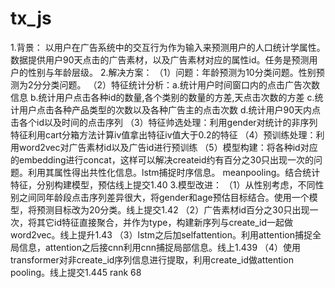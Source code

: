 # tx_js
1.背景：
  以用户在广告系统中的交互行为作为输入来预测用户的人口统计学属性。数据提供用户90天点击的广告素材，以及广告素材对应的属性id。任务是预测用户的性别与年龄层级。
2.解决方案：
  （1）问题：年龄预测为10分类问题。性别预测为2分分类问题。
  （2）特征统计分析：a.统计用户时间窗口内的点击广告次数信息
                   b.统计用户点击各种id的数量,各个类别的数量的方差,天点击次数的方差
                   c.统计用户点击各种产品类型的次数以及各种广告主的点击次数
                   d.统计用户90天内点击各个id以及时间的点击序列
  （3）特征帅选处理：利用gender对统计的非序列特征利用cart分箱方法计算iv值拿出特征iv值大于0.2的特征
  （4）预训练处理：利用word2vec对广告素材id以及广告id进行预训练
  （5）模型构建：将各种id对应的embedding进行concat，这样可以解决createid约有百分之30只出现一次的问题。利用其属性得出共性化信息。lstm捕捉时序信息。
       meanpooling。结合统计特征，分别构建模型，预估线上提交1.40
3.模型改进：
  （1）从性别考虑，不同性别之间同年龄段点击序列差异很大，将gender和age预估目标结合。使用一个模型，将预测目标改为20分类。线上提交1.42
  （2）广告素材id百分之30只出现一次，将其它id特征直接聚合，并作为type，构建新序列与create_id一起做word2vec。线上提升1.43
  （3）lstm之后加selfattention。利用attention捕捉全局信息，attention之后接cnn利用cnn捕捉局部信息。线上1.439
  （4）使用transformer对非create_id序列信息进行提取，利用create_id做attention pooling。线上提交1.445 rank 68
